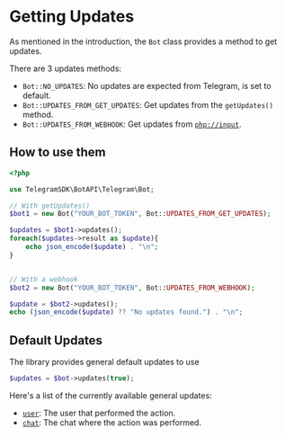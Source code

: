 # Getting Updates
As mentioned in the introduction, the `Bot` class provides a method to get updates.

There are 3 updates methods:
* `Bot::NO_UPDATES`: No updates are expected from Telegram, is set to default.
* `Bot::UPDATES_FROM_GET_UPDATES`: Get updates from the `getUpdates()` method.
* `Bot::UPDATES_FROM_WEBHOOK`: Get updates from [`php://input`](https://www.php.net/manual/en/wrappers.php.php#wrappers.php.input).

## How to use them
```php
<?php

use TelegramSDK\BotAPI\Telegram\Bot;

// With getUpdates()
$bot1 = new Bot("YOUR_BOT_TOKEN", Bot::UPDATES_FROM_GET_UPDATES);

$updates = $bot1->updates();
foreach($updates->result as $update){
    echo json_encode($update) . "\n";
}


// With a webhook
$bot2 = new Bot("YOUR_BOT_TOKEN", Bot::UPDATES_FROM_WEBHOOK);

$update = $bot2->updates();
echo (json_encode($update) ?? "No updates found.") . "\n";
```

## Default Updates
The library provides general default updates to use

```php
$updates = $bot->updates(true);
```

Here's a list of the currently available general updates:
* [`user`](https://core.telegram.org/bots/api#user): The user that performed the action.
* [`chat`](https://core.telegram.org/bots/api#chat): The chat where the action was performed.